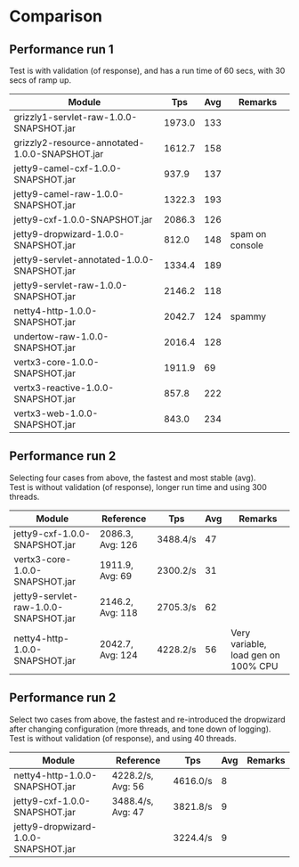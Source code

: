 # Comparison

## Performance run 1
Test is with validation (of response), and has a run time of 60 secs,
with 30 secs of ramp up.

Module | Tps | Avg | Remarks
-------|-----|-----|--------
grizzly1-servlet-raw-1.0.0-SNAPSHOT.jar | 1973.0 | 133
grizzly2-resource-annotated-1.0.0-SNAPSHOT.jar | 1612.7 | 158
jetty9-camel-cxf-1.0.0-SNAPSHOT.jar | 937.9 | 137
jetty9-camel-raw-1.0.0-SNAPSHOT.jar | 1322.3 | 193
jetty9-cxf-1.0.0-SNAPSHOT.jar | 2086.3 | 126
jetty9-dropwizard-1.0.0-SNAPSHOT.jar | 812.0 | 148 | spam on console
jetty9-servlet-annotated-1.0.0-SNAPSHOT.jar | 1334.4 | 189
jetty9-servlet-raw-1.0.0-SNAPSHOT.jar | 2146.2 | 118
netty4-http-1.0.0-SNAPSHOT.jar | 2042.7 | 124 | spammy
undertow-raw-1.0.0-SNAPSHOT.jar | 2016.4 | 128
vertx3-core-1.0.0-SNAPSHOT.jar | 1911.9 | 69
vertx3-reactive-1.0.0-SNAPSHOT.jar | 857.8 | 222
vertx3-web-1.0.0-SNAPSHOT.jar | 843.0 | 234

## Performance run 2
Selecting four cases from above, the fastest and most stable (avg).<br/>
Test is without validation (of response), longer run time and using 300 threads.

Module | Reference| Tps | Avg | Remarks
-------|----------|-----|-----|--------
jetty9-cxf-1.0.0-SNAPSHOT.jar | 2086.3,  Avg: 126 | 3488.4/s | 47
vertx3-core-1.0.0-SNAPSHOT.jar | 1911.9,  Avg: 69 | 2300.2/s | 31
jetty9-servlet-raw-1.0.0-SNAPSHOT.jar | 2146.2, Avg: 118 | 2705.3/s | 62
netty4-http-1.0.0-SNAPSHOT.jar | 2042.7,  Avg: 124 | 4228.2/s | 56 | Very variable, load gen on 100% CPU

## Performance run 2
Select two cases from above, the fastest and re-introduced the dropwizard
after changing configuration (more threads, and tone down of logging).<br/>
Test is without validation (of response), and using 40 threads.


Module | Reference| Tps | Avg | Remarks
-------|----------|-----|-----|--------
netty4-http-1.0.0-SNAPSHOT.jar | 4228.2/s, Avg: 56 | 4616.0/s | 8
jetty9-cxf-1.0.0-SNAPSHOT.jar | 3488.4/s, Avg: 47 | 3821.8/s | 9
jetty9-dropwizard-1.0.0-SNAPSHOT.jar | | 3224.4/s | 9

